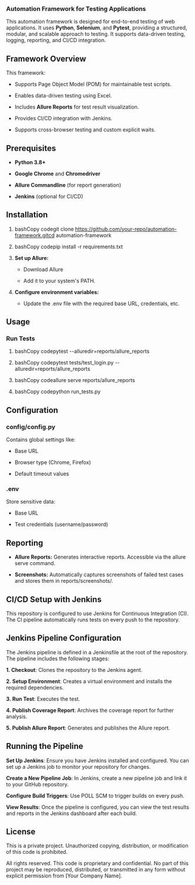 ### Automation Framework for Testing Applications

This automation framework is designed for end-to-end testing of web applications. It uses **Python**, **Selenium**, and **Pytest**, providing a structured, modular, and scalable approach to testing. It supports data-driven testing, logging, reporting, and CI/CD integration.

**Framework Overview**
----------------------

This framework:

*   Supports Page Object Model (POM) for maintainable test scripts.
    
*   Enables data-driven testing using Excel.
    
*   Includes **Allure Reports** for test result visualization.
    
*   Provides CI/CD integration with Jenkins.
    
*   Supports cross-browser testing and custom explicit waits.

**Prerequisites**
-----------------

*   **Python 3.8+**
    
*   **Google Chrome** and **Chromedriver**
    
*   **Allure Commandline** (for report generation)
    
*   **Jenkins** (optional for CI/CD)
    

**Installation**
----------------

1.  bashCopy codegit clone https://github.com/your-repo/automation-framework.gitcd automation-framework
    
2.  bashCopy codepip install -r requirements.txt
    
3.  **Set up Allure:**
    
    *   Download Allure
        
    *   Add it to your system's PATH.
        
4.  **Configure environment variables:**
    
    *   Update the .env file with the required base URL, credentials, etc.
        

**Usage**
---------

### Run Tests

1.  bashCopy codepytest --alluredir=reports/allure\_reports
    
2.  bashCopy codepytest tests/test\_login.py --alluredir=reports/allure\_reports
    
3.  bashCopy codeallure serve reports/allure\_reports
    
4.  bashCopy codepython run\_tests.py
    

**Configuration**
-----------------

### **config/config.py**

Contains global settings like:

*   Base URL
    
*   Browser type (Chrome, Firefox)
    
*   Default timeout values
    

### **.env**

Store sensitive data:

*   Base URL
    
*   Test credentials (username/password)
    

**Reporting**
-------------

*   **Allure Reports:** Generates interactive reports. Accessible via the allure serve command.
    
*   **Screenshots:** Automatically captures screenshots of failed test cases and stores them in reports/screenshots/.
    

**CI/CD Setup with Jenkins**
----------------------------

This repository is configured to use Jenkins for Continuous Integration (CI). The CI pipeline automatically runs tests on every push to the repository.

## **Jenkins Pipeline Configuration**

The Jenkins pipeline is defined in a Jenkinsfile at the root of the repository. The pipeline includes the following stages:

**1. Checkout**: Clones the repository to the Jenkins agent.

**2. Setup Environment**: Creates a virtual environment and installs the required dependencies.

**3. Run Test**: Executes the test.

**4. Publish Coverage Report**: Archives the coverage report for further analysis.

**5. Publish Allure Report**: Generates and publishes the Allure report.

## **Running the Pipeline**

**Set Up Jenkins**: Ensure you have Jenkins installed and configured. You can set up a Jenkins job to monitor your repository for changes.

**Create a New Pipeline Job**: In Jenkins, create a new pipeline job and link it to your GitHub repository.

**Configure Build Triggers**: Use POLL SCM to trigger builds on every push.

**View Results**: Once the pipeline is configured, you can view the test results and reports in the Jenkins dashboard after each build.
    
**License**
-----------

This is a private project. Unauthorized copying, distribution, or modification of this code is prohibited.

All rights reserved. This code is proprietary and confidential. No part of this project may be reproduced, distributed, or transmitted in any form without explicit permission from \[Your Company Name\].
